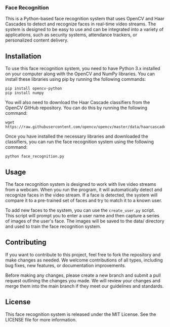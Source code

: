 ### Face Recognition
This is a Python-based face recognition system that uses OpenCV and Haar Cascades to detect and recognize faces in real-time video streams. The system is designed to be easy to use and can be integrated into a variety of applications, such as security systems, attendance trackers, or personalized content delivery.

## Installation
To use this face recognition system, you need to have Python 3.x installed on your computer along with the OpenCV and NumPy libraries. You can install these libraries using pip by running the following commands:

```
pip install opencv-python
pip install numpy
```
You will also need to download the Haar Cascade classifiers from the OpenCV GitHub repository. You can do this by running the following command:

```
wget https://raw.githubusercontent.com/opencv/opencv/master/data/haarcascades/haarcascade_frontalface_default.xml
```
Once you have installed the necessary libraries and downloaded the classifiers, you can run the face recognition system using the following command:

```
python face_recognition.py
```
## Usage
The face recognition system is designed to work with live video streams from a webcam. When you run the program, it will automatically detect and recognize faces in the video stream. If a face is detected, the system will compare it to a pre-trained set of faces and try to match it to a known user.

To add new faces to the system, you can use the `create_user.py` script. This script will prompt you to enter a user name and then capture a series of images of the user's face. The images will be saved to the data/ directory and used to train the face recognition system.

## Contributing
If you want to contribute to this project, feel free to fork the repository and make changes as needed. We welcome contributions of all types, including bug fixes, new features, or documentation improvements.

Before making any changes, please create a new branch and submit a pull request outlining the changes you made. We will review your changes and merge them into the main branch if they meet our guidelines and standards.

## License
This face recognition system is released under the MIT License. See the LICENSE file for more information.
